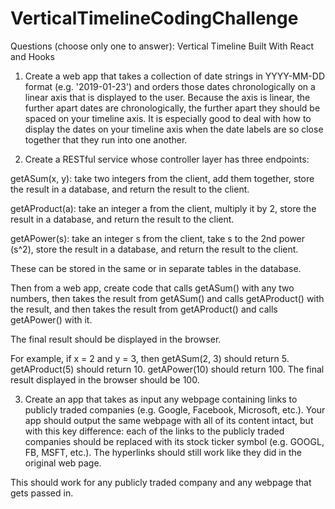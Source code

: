 # VerticalTimelineCodingChallenge
Questions (choose only one to answer):
Vertical Timeline Built With React and Hooks
1. Create a web app that takes a collection of date strings in YYYY-MM-DD format (e.g. '2019-01-23') and orders those dates chronologically on a linear axis that is displayed to the user. Because the axis is linear, the further apart dates are chronologically, the further apart they should be spaced on your timeline axis. It is especially good to deal with how to display the dates on your timeline axis when the date labels are so close together that they run into one another.

2. Create a RESTful service whose controller layer has three endpoints:

getASum(x, y): take two integers from the client, add them together, store the result in a database, and return the result to the client.

getAProduct(a): take an integer a from the client, multiply it by 2, store the result in a database, and return the result to the client.

getAPower(s): take an integer s from the client, take s to the 2nd power (s^2), store the result in a database, and return the result to the client.

These can be stored in the same or in separate tables in the database.

Then from a web app, create code that calls getASum() with any two numbers, then takes the result from getASum() and calls getAProduct() with the result, and then takes the result from getAProduct() and calls getAPower() with it.

The final result should be displayed in the browser.

For example, if x = 2 and y = 3, then getASum(2, 3) should return 5. getAProduct(5) should return 10. getAPower(10) should return 100. The final result displayed in the browser should be 100.

3. Create an app that takes as input any webpage containing links to publicly traded companies (e.g. Google, Facebook, Microsoft, etc.). Your app should output the same webpage with all of its content intact, but with this key difference: each of the links to the publicly traded companies should be replaced with its stock ticker symbol (e.g. GOOGL, FB, MSFT, etc.). The hyperlinks should still work like they did in the original web page.

This should work for any publicly traded company and any webpage that gets passed in.